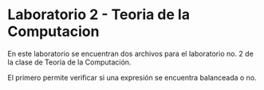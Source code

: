 # Laboratorio 2 - Teoria de la Computacion

En este laboratorio se encuentran dos archivos para el laboratorio no. 2 de la clase de Teoría de la Computación.

El primero permite verificar si una expresión se encuentra balanceada o no.